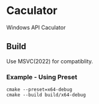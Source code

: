 # Caculator
Windows API Caculator

## Build
Use MSVC(2022) for compatiblity.

### Example - Using Preset
```console
cmake --preset=x64-debug
cmake --build build/x64-debug
```
